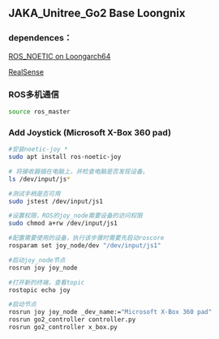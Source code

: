 ## JAKA_Unitree_Go2 Base Loongnix

### dependences：
[ROS_NOETIC on Loongarch64](./ros_noetic.md)

[RealSense](https://github.com/IntelRealSense/librealsense)



### ROS多机通信
```bash
source ros_master
```





### Add Joystick (Microsoft X-Box 360 pad)

```bash
#安装noetic-joy *
sudo apt install ros-noetic-joy

# 将接收器插在电脑上，并检查电脑是否发现设备。
ls /dev/input/js*

#测试手柄是否可用
sudo jstest /dev/input/js1

#设置权限，ROS的joy_node需要设备的访问权限
sudo chmod a+rw /dev/input/js1

#配置需要使用的设备，执行该步骤时需要先启动roscore
rosparam set joy_node/dev "/dev/input/js1"

#启动joy_node节点
rosrun joy joy_node

#打开新的终端，查看topic
rostopic echo joy

#启动节点
rosrun joy joy_node _dev_name:="Microsoft X-Box 360 pad"
rosrun go2_controller controller.py 
rosrun go2_controller x_box.py
```